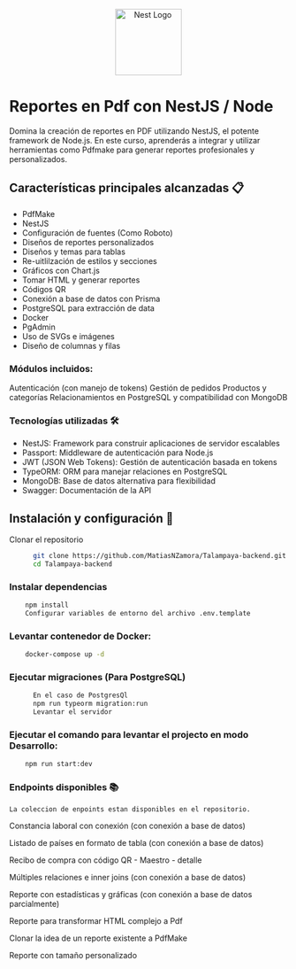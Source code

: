 <p align="center">
  <a href="http://nestjs.com/" target="blank"><img src="https://nestjs.com/img/logo-small.svg" width="120" alt="Nest Logo" /></a>
</p>

[circleci-image]: https://img.shields.io/circleci/build/github/nestjs/nest/master?token=abc123def456
[circleci-url]: https://circleci.com/gh/nestjs/nest

# Reportes en Pdf con NestJS / Node

Domina la creación de reportes en PDF utilizando NestJS, el potente framework de Node.js. En este curso, aprenderás a integrar y utilizar herramientas como Pdfmake para generar reportes profesionales y personalizados.

## Características principales alcanzadas 📋
- PdfMake
- NestJS
- Configuración de fuentes (Como Roboto)
- Diseños de reportes personalizados
- Diseños y temas para tablas
- Re-uitlilzación de estilos y secciones
- Gráficos con Chart.js
- Tomar HTML y generar reportes
- Códigos QR
- Conexión a base de datos con Prisma
- PostgreSQL para extracción de data
- Docker
- PgAdmin
- Uso de SVGs e imágenes
- Diseño de columnas y filas

### Módulos incluidos:
Autenticación (con manejo de tokens)
Gestión de pedidos
Productos y categorías
Relacionamientos en PostgreSQL y compatibilidad con MongoDB

### Tecnologías utilizadas 🛠️
 - NestJS: Framework para construir aplicaciones de servidor escalables
 - Passport: Middleware de autenticación para Node.js
 - JWT (JSON Web Tokens): Gestión de autenticación basada en tokens
 - TypeORM: ORM para manejar relaciones en PostgreSQL
 - MongoDB: Base de datos alternativa para flexibilidad
 - Swagger: Documentación de la API


## Instalación y configuración 🔧

Clonar el repositorio

```bash
      git clone https://github.com/MatiasNZamora/Talampaya-backend.git
      cd Talampaya-backend
```

### Instalar dependencias

```bash
    npm install
    Configurar variables de entorno del archivo .env.template
```

### Levantar contenedor de Docker:

```bash
    docker-compose up -d
```

### Ejecutar migraciones (Para PostgreSQL)

```bash
      En el caso de PostgresQl
      npm run typeorm migration:run
      Levantar el servidor
```

### Ejecutar el comando para levantar el projecto en modo Desarrollo:

```bash
    npm run start:dev
```

### Endpoints disponibles 📚

``` La coleccion de enpoints estan disponibles en el repositorio.    ```


Constancia laboral con conexión  (con conexión a base de datos)

Listado de países en formato de tabla (con conexión a base de datos)

Recibo de compra con código QR - Maestro - detalle

Múltiples relaciones e inner joins (con conexión a base de datos)

Reporte con estadísticas y gráficas (con conexión a base de datos parcialmente)

Reporte para transformar HTML complejo a Pdf

Clonar la idea de un reporte existente a PdfMake

Reporte con tamaño personalizado
